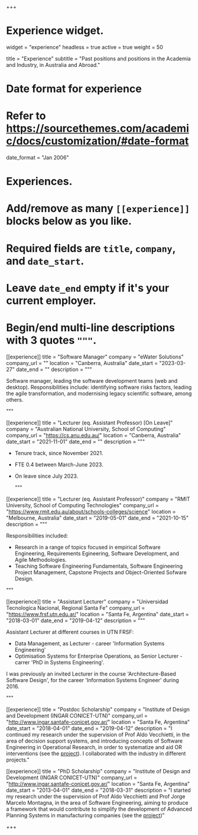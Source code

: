 +++
# Experience widget.
widget = "experience"
headless = true 
active = true 
weight = 50 

title = "Experience"
subtitle = "Past positions and positions in the Academia and Industry, in Australia and Abroad."

# Date format for experience
#   Refer to https://sourcethemes.com/academic/docs/customization/#date-format
date_format = "Jan 2006"

# Experiences.
#   Add/remove as many `[[experience]]` blocks below as you like.
#   Required fields are `title`, `company`, and `date_start`.
#   Leave `date_end` empty if it's your current employer.
#   Begin/end multi-line descriptions with 3 quotes `"""`.



[[experience]]
  title = "Software Manager"
  company = "eWater Solutions"
  company_url = ""
  location = "Canberra, Australia"
  date_start = "2023-03-27"
  date_end = ""
  description = """

Software manager, leading the software development teams (web and desktop). Responsibilities include: identifying software risks factors, leading the agile transformation, and modernising legacy scientific software, among others.

  """







[[experience]]
  title = "Lecturer (eq. Assistant Professor) [On Leave]"
  company = "Australian National University, School of Computing"
  company_url = "https://cs.anu.edu.au/"
  location = "Canberra, Australia"
  date_start = "2021-11-01"
  date_end = ""
  description = """

* Tenure track, since November 2021. 
* FTE 0.4 between March-June 2023. 
* On leave since July 2023.

  """





[[experience]]
  title = "Lecturer (eq. Assistant Professor)"
  company = "RMIT University, School of Computing Technologies"
  company_url = "https://www.rmit.edu.au/about/schools-colleges/science"
  location = "Melbourne, Australia"
  date_start = "2019-05-01"
  date_end = "2021-10-15"
  description = """

  Responsibilities included:
  
  - Research in a range of topics focused in empirical Software Engineering, Requirements Egineering, Software Development, and Agile Methodologies. 
  - Teaching Software Engineering Fundamentals, Software Engineering Project Management, Capstone Projects and Object-Oriented Sofware Design.

  """
  
  

[[experience]]
  title = "Assistant Lecturer"
  company = "Universidad Tecnologica Nacional, Regional Santa Fe"
  company_url = "https://www.frsf.utn.edu.ar/"
  location = "Santa Fe, Argentina"
  date_start = "2018-03-01"
  date_end = "2019-04-12"
  description = """
  
  Assistant Lecturer at different courses in UTN FRSF:
  
  - Data Management, as Lecturer - career 'Information Systems Engineering'
  - Optimisation Systems for Enterprise Operations, as Senior Lecturer - carrer 'PhD in Systems Engineering'.
  
  I was previously an invited Lecturer in the course 'Architecture-Based Software Design', for the career 'Information Systems Engineer' during 2016.

  """
  

[[experience]]
  title = "Postdoc Scholarship"
  company = "Institute of Design and Development (INGAR CONICET-UTN)"
  company_url = "http://www.ingar.santafe-conicet.gov.ar/"
  location = "Santa Fe, Argentina"
  date_start = "2018-04-01"
  date_end = "2019-04-12"
  description = "I continued my research under the supervision of Prof Aldo Vecchietti, in the area of decision support systems, and introducing concepts of Software Engineering in Operational Research, in order to systematize and aid OR interventions (see the [project](/project/2017-softorse/)). I collaborated with the industry in different projects."
  
  

[[experience]]
  title = "PhD Scholarship"
  company = "Institute of Design and Development (INGAR CONICET-UTN)"
  company_url = "http://www.ingar.santafe-conicet.gov.ar/"
  location = "Santa Fe, Argentina"
  date_start = "2013-04-01"
  date_end = "2018-03-31"
  description = "I started my research under the supervision of Prof Aldo Vecchietti and Prof Jorge Marcelo Montagna, in the area of Software Engineering, aiming to produce a framework that would contribute to simplify the development of Advanced Planning Systems in manufacturing companies (see the [project](/project/2013-thesis/))"



+++
